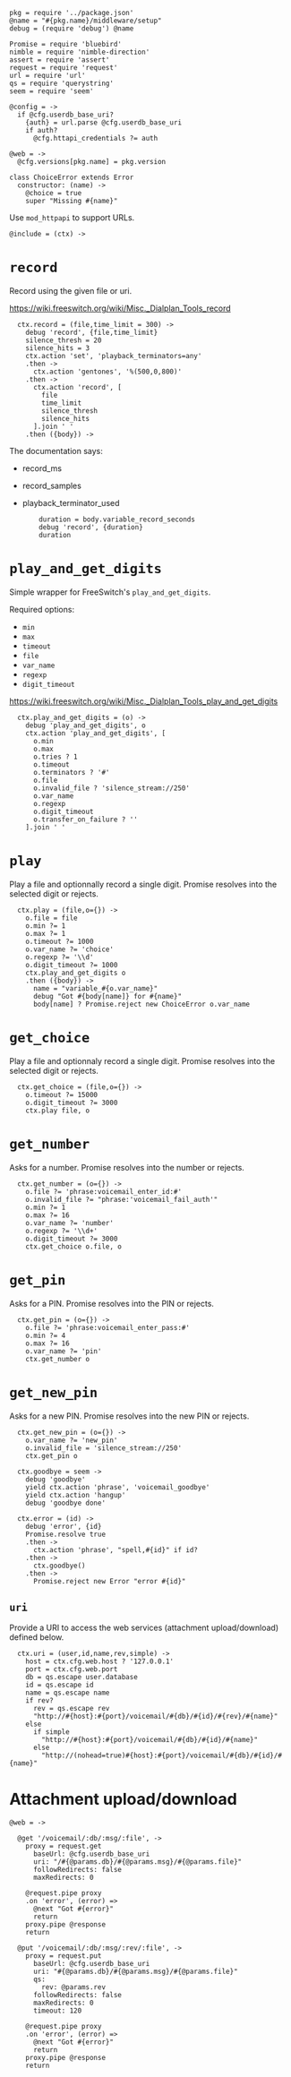     pkg = require '../package.json'
    @name = "#{pkg.name}/middleware/setup"
    debug = (require 'debug') @name

    Promise = require 'bluebird'
    nimble = require 'nimble-direction'
    assert = require 'assert'
    request = require 'request'
    url = require 'url'
    qs = require 'querystring'
    seem = require 'seem'

    @config = ->
      if @cfg.userdb_base_uri?
        {auth} = url.parse @cfg.userdb_base_uri
        if auth?
          @cfg.httapi_credentials ?= auth

    @web = ->
      @cfg.versions[pkg.name] = pkg.version

    class ChoiceError extends Error
      constructor: (name) ->
        @choice = true
        super "Missing #{name}"

Use `mod_httpapi` to support URLs.

    @include = (ctx) ->


`record`
========

Record using the given file or uri.

https://wiki.freeswitch.org/wiki/Misc._Dialplan_Tools_record

      ctx.record = (file,time_limit = 300) ->
        debug 'record', {file,time_limit}
        silence_thresh = 20
        silence_hits = 3
        ctx.action 'set', 'playback_terminators=any'
        .then ->
          ctx.action 'gentones', '%(500,0,800)'
        .then ->
          ctx.action 'record', [
            file
            time_limit
            silence_thresh
            silence_hits
          ].join ' '
        .then ({body}) ->

The documentation says:
- record_ms
- record_samples
- playback_terminator_used

          duration = body.variable_record_seconds
          debug 'record', {duration}
          duration

`play_and_get_digits`
=====================

Simple wrapper for FreeSwitch's `play_and_get_digits`.

Required options:
- `min`
- `max`
- `timeout`
- `file`
- `var_name`
- `regexp`
- `digit_timeout`


https://wiki.freeswitch.org/wiki/Misc._Dialplan_Tools_play_and_get_digits

      ctx.play_and_get_digits = (o) ->
        debug 'play_and_get_digits', o
        ctx.action 'play_and_get_digits', [
          o.min
          o.max
          o.tries ? 1
          o.timeout
          o.terminators ? '#'
          o.file
          o.invalid_file ? 'silence_stream://250'
          o.var_name
          o.regexp
          o.digit_timeout
          o.transfer_on_failure ? ''
        ].join ' '

`play`
======

Play a file and optionnally record a single digit.
Promise resolves into the selected digit or rejects.

      ctx.play = (file,o={}) ->
        o.file = file
        o.min ?= 1
        o.max ?= 1
        o.timeout ?= 1000
        o.var_name ?= 'choice'
        o.regexp ?= '\\d'
        o.digit_timeout ?= 1000
        ctx.play_and_get_digits o
        .then ({body}) ->
          name = "variable_#{o.var_name}"
          debug "Got #{body[name]} for #{name}"
          body[name] ? Promise.reject new ChoiceError o.var_name

`get_choice`
========

Play a file and optionnaly record a single digit.
Promise resolves into the selected digit or rejects.

      ctx.get_choice = (file,o={}) ->
        o.timeout ?= 15000
        o.digit_timeout ?= 3000
        ctx.play file, o

`get_number`
============

Asks for a number.
Promise resolves into the number or rejects.

      ctx.get_number = (o={}) ->
        o.file ?= 'phrase:voicemail_enter_id:#'
        o.invalid_file ?= "phrase:'voicemail_fail_auth'"
        o.min ?= 1
        o.max ?= 16
        o.var_name ?= 'number'
        o.regexp ?= '\\d+'
        o.digit_timeout ?= 3000
        ctx.get_choice o.file, o

`get_pin`
=========

Asks for a PIN.
Promise resolves into the PIN or rejects.

      ctx.get_pin = (o={}) ->
        o.file ?= 'phrase:voicemail_enter_pass:#'
        o.min ?= 4
        o.max ?= 16
        o.var_name ?= 'pin'
        ctx.get_number o

`get_new_pin`
=============

Asks for a new PIN.
Promise resolves into the new PIN or rejects.

      ctx.get_new_pin = (o={}) ->
        o.var_name ?= 'new_pin'
        o.invalid_file = 'silence_stream://250'
        ctx.get_pin o

      ctx.goodbye = seem ->
        debug 'goodbye'
        yield ctx.action 'phrase', 'voicemail_goodbye'
        yield ctx.action 'hangup'
        debug 'goodbye done'

      ctx.error = (id) ->
        debug 'error', {id}
        Promise.resolve true
        .then ->
          ctx.action 'phrase', "spell,#{id}" if id?
        .then ->
          ctx.goodbye()
        .then ->
          Promise.reject new Error "error #{id}"

`uri`
-----

Provide a URI to access the web services (attachment upload/download) defined below.

      ctx.uri = (user,id,name,rev,simple) ->
        host = ctx.cfg.web.host ? '127.0.0.1'
        port = ctx.cfg.web.port
        db = qs.escape user.database
        id = qs.escape id
        name = qs.escape name
        if rev?
          rev = qs.escape rev
          "http://#{host}:#{port}/voicemail/#{db}/#{id}/#{rev}/#{name}"
        else
          if simple
            "http://#{host}:#{port}/voicemail/#{db}/#{id}/#{name}"
          else
            "http://(nohead=true)#{host}:#{port}/voicemail/#{db}/#{id}/#{name}"

Attachment upload/download
==========================

    @web = ->

      @get '/voicemail/:db/:msg/:file', ->
        proxy = request.get
          baseUrl: @cfg.userdb_base_uri
          uri: "/#{@params.db}/#{@params.msg}/#{@params.file}"
          followRedirects: false
          maxRedirects: 0

        @request.pipe proxy
        .on 'error', (error) =>
          @next "Got #{error}"
          return
        proxy.pipe @response
        return

      @put '/voicemail/:db/:msg/:rev/:file', ->
        proxy = request.put
          baseUrl: @cfg.userdb_base_uri
          uri: "#{@params.db}/#{@params.msg}/#{@params.file}"
          qs:
            rev: @params.rev
          followRedirects: false
          maxRedirects: 0
          timeout: 120

        @request.pipe proxy
        .on 'error', (error) =>
          @next "Got #{error}"
          return
        proxy.pipe @response
        return
